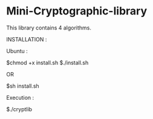 # Mini-Cryptographic-library
This library contains 4 algorithms.

INSTALLATION :

Ubuntu :

$chmod +x install.sh
$./install.sh

OR

$sh install.sh

Execution :

$./cryptlib
